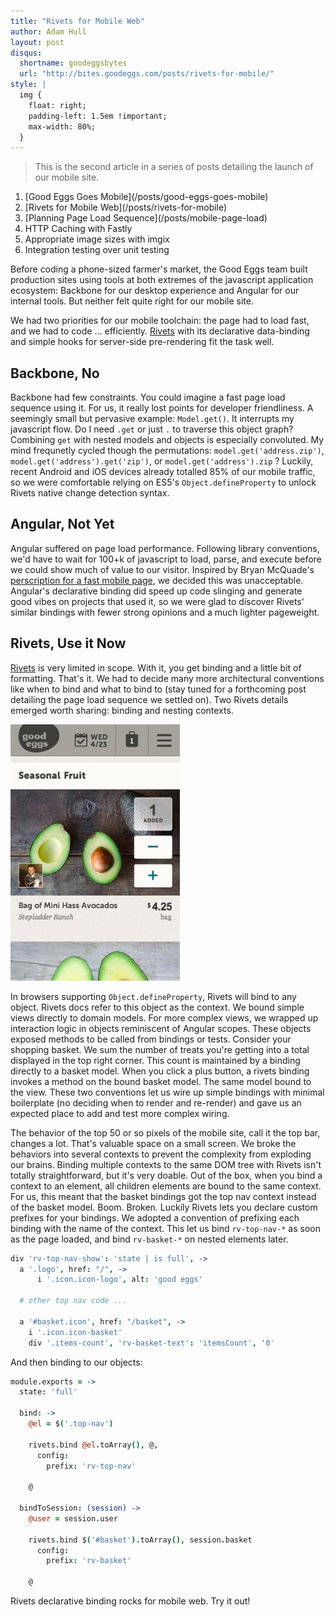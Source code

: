 ```yaml
---
title: "Rivets for Mobile Web"
author: Adam Hull
layout: post
disqus:
  shortname: goodeggsbytes
  url: "http://bites.goodeggs.com/posts/rivets-for-mobile/"
style: |
  img {
    float: right;
    padding-left: 1.5em !important;
    max-width: 80%;
  }
---
```


<div class="series">
    <blockquote>This is the second article in a series of posts detailing the launch of our mobile site.</blockquote>
    <ol>
        <li>[Good Eggs Goes Mobile](/posts/good-eggs-goes-mobile)</li>
        <li>[Rivets for Mobile Web](/posts/rivets-for-mobile)</li>
        <li>[Planning Page Load Sequence](/posts/mobile-page-load)</li>
        <li>HTTP Caching with Fastly</li>
        <li>Appropriate image sizes with imgix</li>
        <li>Integration testing over unit testing</li>
    </ol>
</div>

Before coding a phone-sized farmer's market, the Good Eggs team built
production sites using tools at both extremes of the javascript application
ecosystem:  Backbone for our desktop experience and Angular for our internal tools.
But neither felt quite right for our mobile site.

We had two priorities for our mobile toolchain: <!-- more -->the page had to load
fast, and we had to code ... efficiently. [Rivets](http://www.rivetsjs.com/) with its
declarative data-binding and simple hooks for server-side pre-rendering fit the task well.


Backbone, No
------------

Backbone had few constraints.  You could imagine a fast page load sequence using it.  For us, it really lost points for developer friendliness.  A seemingly small but pervasive example: `Model.get()`.  It interrupts my javascript flow.  Do I need `.get` or just `.` to traverse this object graph?  Combining `get` with nested models and objects is especially convoluted.  My mind frequnetly cycled though the permutations: `model.get('address.zip')`, `model.get('address').get('zip')`, or `model.get('address').zip` ?  Luckily, recent Android and iOS devices already totalled 85% of our mobile traffic, so we were comfortable relying on ES5's `Object.defineProperty` to unlock Rivets native change detection syntax.

Angular, Not Yet
----------------

Angular suffered on page load performance.  Following library conventions, we'd have to wait for 100+k of javascript to load, parse, and execute before we could show much of value to our visitor.  Inspired by Bryan McQuade's [perscription for a fast mobile page](http://calendar.perfplanet.com/2012/make-your-mobile-pages-render-in-under-one-second/), we decided this was unacceptable.  Angular's declarative binding did speed up code slinging and generate good vibes on projects that used it, so we were glad to discover Rivets'  similar bindings with fewer strong opinions and a much lighter pageweight.

Rivets, Use it Now
------------------

[Rivets](http://www.rivetsjs.com/) is very limited in scope.  With it, you get binding and a little bit of formatting.  That's it.  We had to decide many more architectural conventions like when to bind and what to bind to (stay tuned for a forthcoming post detailing the page load sequence we settled on).  Two Rivets details emerged worth sharing: binding and nesting contexts.

![Mobile screenshot](/images/mobile-screenshot.jpg)

In browsers supporting `Object.defineProperty`, Rivets will bind to any object.  Rivets docs refer to this object as the context.  We bound simple views directly to domain models.  For more complex views, we wrapped up interaction logic in objects reminiscent of Angular scopes.  These objects exposed methods to be called from bindings or tests.  Consider your shopping basket.  We sum the number of treats you're getting into a total displayed in the top right corner.  This count is maintained by a binding directly to a basket model.  When you click a plus button, a rivets binding invokes a method on the bound basket model. The same model bound to the view.  These two conventions let us wire up simple bindings with minimal boilerplate (no deciding when to render and re-render) and gave us an expected place to add and test more complex wiring.

The behavior of the top 50 or so pixels of the mobile site, call it the top bar, changes a lot.  That's valuable space on a small screen.  We broke the behaviors into several contexts to prevent the complexity from exploding our brains.  Binding multiple contexts to the same DOM tree with Rivets isn't totally straightforward, but it's very doable.  Out of the box, when you bind a context to an element, all children elements are bound to the same context. For us, this meant that the basket bindings got the top nav context instead of the basket model. Boom.  Broken.  Luckily Rivets lets you declare custom prefixes for your bindings.  We adopted a convention of prefixing each binding with the name of the context.  This let us bind `rv-top-nav-*` as soon as the page loaded, and bind `rv-basket-*` on nested elements later.

``` coffeescript
div 'rv-top-nav-show': 'state | is full', ->
  a '.logo', href: "/", ->
      i '.icon.icon-logo', alt: 'good eggs'

  # other top nav code ...

  a '#basket.icon', href: "/basket", ->
    i '.icon.icon-basket'
    div '.items-count', 'rv-basket-text': 'itemsCount', '0'
```

And then binding to our objects:

``` coffeescript
module.exports = ->
  state: 'full'

  bind: ->
    @el = $('.top-nav')

    rivets.bind @el.toArray(), @,
      config:
        prefix: 'rv-top-nav'

    @

  bindToSession: (session) ->
    @user = session.user

    rivets.bind $('#basket').toArray(), session.basket
      config:
        prefix: 'rv-basket'

    @
```


Rivets declarative binding rocks for mobile web.  Try it out!
